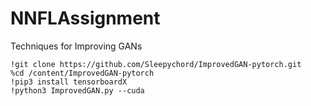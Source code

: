 # NNFLAssignment
Techniques for Improving GANs

```
!git clone https://github.com/Sleepychord/ImprovedGAN-pytorch.git
%cd /content/ImprovedGAN-pytorch
!pip3 install tensorboardX
!python3 ImprovedGAN.py --cuda
```
